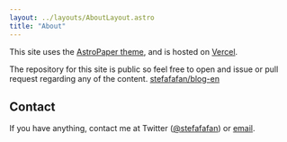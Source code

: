 ```yaml
---
layout: ../layouts/AboutLayout.astro
title: "About"
---
```


This site uses the [AstroPaper theme](https://github.com/satnaing/astro-paper), and is hosted on [Vercel](https://vercel.com/).

The repository for this site is public so feel free to open and issue or pull request regarding any of the content. [stefafafan/blog-en](https://github.com/stefafafan/blog-en)

## Contact

If you have anything, contact me at Twitter ([@stefafafan](https://twitter.com/stefafafan)) or [email](mailto:hello@stenyan.jp).
